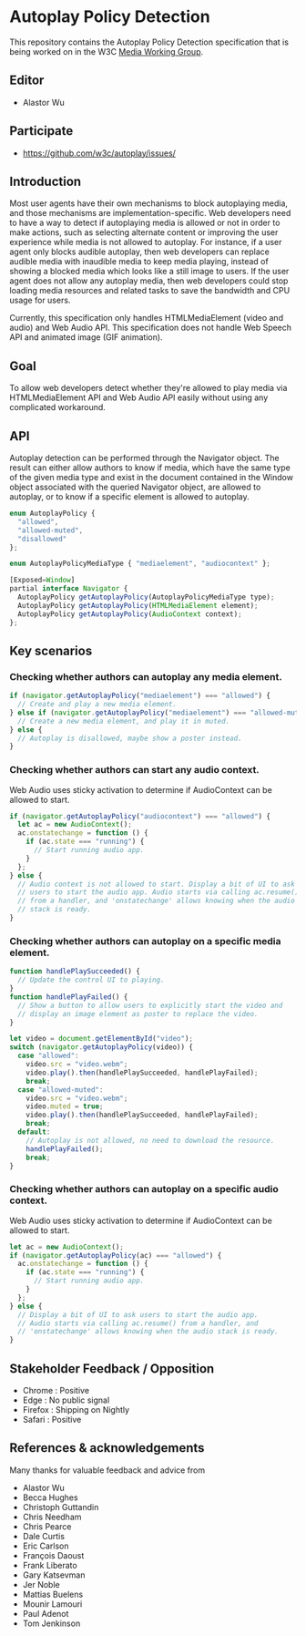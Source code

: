 # Autoplay Policy Detection

This repository contains the Autoplay Policy Detection specification that is being worked on in the W3C [Media Working Group](https://www.w3.org/media-wg/).

## Editor

- Alastor Wu

## Participate

- https://github.com/w3c/autoplay/issues/

## Introduction

Most user agents have their own mechanisms to block autoplaying media, and those mechanisms are implementation-specific. Web developers need to have a way to detect if autoplaying media is allowed or not in order to make actions, such as selecting alternate content or improving the user experience while media is not allowed to autoplay. For instance, if a user agent only blocks audible autoplay, then web developers can replace audible media with inaudible media to keep media playing, instead of showing a blocked media which looks like a still image to users. If the user agent does not allow any autoplay media, then web developers could stop loading media resources and related tasks to save the bandwidth and CPU usage for users.

Currently, this specification only handles HTMLMediaElement (video and audio) and Web Audio API. This specification does not handle Web Speech API and animated image (GIF animation).

## Goal

To allow web developers detect whether they're allowed to play media via HTMLMediaElement API and Web Audio API easily without using any complicated workaround.

## API

Autoplay detection can be performed through the Navigator object. The result can either allow authors to know if media, which have the same type of the given media type and exist in the document contained in the Window object associated with the queried Navigator object, are allowed to autoplay, or to know if a specific element is allowed to autoplay.

```js
enum AutoplayPolicy {
  "allowed",
  "allowed-muted",
  "disallowed"
};

enum AutoplayPolicyMediaType { "mediaelement", "audiocontext" };

[Exposed=Window]
partial interface Navigator {
  AutoplayPolicy getAutoplayPolicy(AutoplayPolicyMediaType type);
  AutoplayPolicy getAutoplayPolicy(HTMLMediaElement element);
  AutoplayPolicy getAutoplayPolicy(AudioContext context);
};
```

## Key scenarios

### Checking whether authors can autoplay any media element.

```js
if (navigator.getAutoplayPolicy("mediaelement") === "allowed") {
  // Create and play a new media element.
} else if (navigator.getAutoplayPolicy("mediaelement") === "allowed-muted") {
  // Create a new media element, and play it in muted.
} else {
  // Autoplay is disallowed, maybe show a poster instead.
}
```

### Checking whether authors can start any audio context.

Web Audio uses sticky activation to determine if AudioContext can be allowed to start.

```js
if (navigator.getAutoplayPolicy("audiocontext") === "allowed") {
  let ac = new AudioContext();
  ac.onstatechange = function () {
    if (ac.state === "running") {
      // Start running audio app.
    }
  };
} else {
  // Audio context is not allowed to start. Display a bit of UI to ask
  // users to start the audio app. Audio starts via calling ac.resume()
  // from a handler, and 'onstatechange' allows knowing when the audio
  // stack is ready.
}
```

### Checking whether authors can autoplay on a specific media element.

```js
function handlePlaySucceeded() {
  // Update the control UI to playing.
}
function handlePlayFailed() {
  // Show a button to allow users to explicitly start the video and
  // display an image element as poster to replace the video.
}

let video = document.getElementById("video");
switch (navigator.getAutoplayPolicy(video)) {
  case "allowed":
    video.src = "video.webm";
    video.play().then(handlePlaySucceeded, handlePlayFailed);
    break;
  case "allowed-muted":
    video.src = "video.webm";
    video.muted = true;
    video.play().then(handlePlaySucceeded, handlePlayFailed);
    break;
  default:
    // Autoplay is not allowed, no need to download the resource.
    handlePlayFailed();
    break;
}
```

### Checking whether authors can autoplay on a specific audio context.

Web Audio uses sticky activation to determine if AudioContext can be allowed to start.

```js
let ac = new AudioContext();
if (navigator.getAutoplayPolicy(ac) === "allowed") {
  ac.onstatechange = function () {
    if (ac.state === "running") {
      // Start running audio app.
    }
  };
} else {
  // Display a bit of UI to ask users to start the audio app.
  // Audio starts via calling ac.resume() from a handler, and
  // 'onstatechange' allows knowing when the audio stack is ready.
}
```

## Stakeholder Feedback / Opposition

- Chrome : Positive
- Edge : No public signal
- Firefox : Shipping on Nightly
- Safari : Positive

## References & acknowledgements

Many thanks for valuable feedback and advice from

- Alastor Wu
- Becca Hughes
- Christoph Guttandin
- Chris Needham
- Chris Pearce
- Dale Curtis
- Eric Carlson
- François Daoust
- Frank Liberato
- Gary Katsevman
- Jer Noble
- Mattias Buelens
- Mounir Lamouri
- Paul Adenot
- Tom Jenkinson
